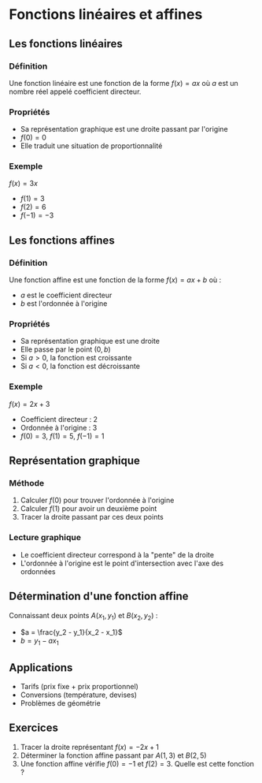 # Fonctions linéaires et affines

## Les fonctions linéaires

### Définition
Une fonction linéaire est une fonction de la forme $f(x) = ax$ où $a$ est un nombre réel appelé coefficient directeur.

### Propriétés
- Sa représentation graphique est une droite passant par l'origine
- $f(0) = 0$
- Elle traduit une situation de proportionnalité

### Exemple
$f(x) = 3x$
- $f(1) = 3$
- $f(2) = 6$
- $f(-1) = -3$

## Les fonctions affines

### Définition
Une fonction affine est une fonction de la forme $f(x) = ax + b$ où :
- $a$ est le coefficient directeur
- $b$ est l'ordonnée à l'origine

### Propriétés
- Sa représentation graphique est une droite
- Elle passe par le point $(0, b)$
- Si $a > 0$, la fonction est croissante
- Si $a < 0$, la fonction est décroissante

### Exemple
$f(x) = 2x + 3$
- Coefficient directeur : $2$
- Ordonnée à l'origine : $3$
- $f(0) = 3$, $f(1) = 5$, $f(-1) = 1$

## Représentation graphique

### Méthode
1. Calculer $f(0)$ pour trouver l'ordonnée à l'origine
2. Calculer $f(1)$ pour avoir un deuxième point
3. Tracer la droite passant par ces deux points

### Lecture graphique
- Le coefficient directeur correspond à la "pente" de la droite
- L'ordonnée à l'origine est le point d'intersection avec l'axe des ordonnées

## Détermination d'une fonction affine
Connaissant deux points $A(x_1, y_1)$ et $B(x_2, y_2)$ :
- $a = \frac{y_2 - y_1}{x_2 - x_1}$
- $b = y_1 - ax_1$

## Applications
- Tarifs (prix fixe + prix proportionnel)
- Conversions (température, devises)
- Problèmes de géométrie

## Exercices
1. Tracer la droite représentant $f(x) = -2x + 1$
2. Déterminer la fonction affine passant par $A(1, 3)$ et $B(2, 5)$
3. Une fonction affine vérifie $f(0) = -1$ et $f(2) = 3$. Quelle est cette fonction ?
